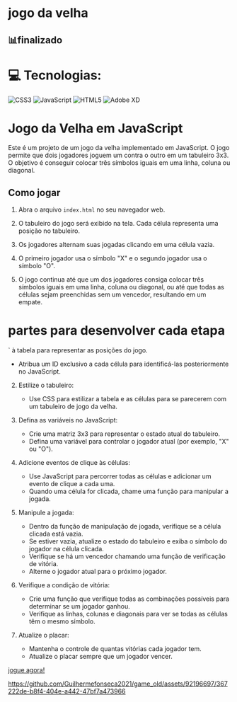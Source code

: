 <h1> jogo da velha </h1>
<h2>📊finalizado</h2>

# 💻 Tecnologias:
![CSS3](https://img.shields.io/badge/css3-%231572B6.svg?style=for-the-badge&logo=css3&logoColor=white) ![JavaScript](https://img.shields.io/badge/javascript-%23323330.svg?style=for-the-badge&logo=javascript&logoColor=%23F7DF1E) ![HTML5](https://img.shields.io/badge/html5-%23E34F26.svg?style=for-the-badge&logo=html5&logoColor=white) ![Adobe XD](https://img.shields.io/badge/Adobe%20XD-470137?style=for-the-badge&logo=Adobe%20XD&logoColor=#FF61F6)


# Jogo da Velha em JavaScript

Este é um projeto de um jogo da velha implementado em JavaScript. O jogo permite que dois jogadores joguem um contra o outro em um tabuleiro 3x3. O objetivo é conseguir colocar três símbolos iguais em uma linha, coluna ou diagonal.

## Como jogar

1. Abra o arquivo `index.html` no seu navegador web.

2. O tabuleiro do jogo será exibido na tela. Cada célula representa uma posição no tabuleiro.

3. Os jogadores alternam suas jogadas clicando em uma célula vazia.

4. O primeiro jogador usa o símbolo "X" e o segundo jogador usa o símbolo "O".

5. O jogo continua até que um dos jogadores consiga colocar três símbolos iguais em uma linha, coluna ou diagonal, ou até que todas as células sejam preenchidas sem um vencedor, resultando em um empate.

# partes para desenvolver cada etapa

` à tabela para representar as posições do jogo.
 - Atribua um ID exclusivo a cada célula para identificá-las posteriormente no JavaScript.

2. Estilize o tabuleiro:
   - Use CSS para estilizar a tabela e as células para se parecerem com um tabuleiro de jogo da velha.

3. Defina as variáveis ​​no JavaScript:
   - Crie uma matriz 3x3 para representar o estado atual do tabuleiro.
   - Defina uma variável para controlar o jogador atual (por exemplo, "X" ou "O").

4. Adicione eventos de clique às células:
   - Use JavaScript para percorrer todas as células e adicionar um evento de clique a cada uma.
   - Quando uma célula for clicada, chame uma função para manipular a jogada.

5. Manipule a jogada:
   - Dentro da função de manipulação de jogada, verifique se a célula clicada está vazia.
   - Se estiver vazia, atualize o estado do tabuleiro e exiba o símbolo do jogador na célula clicada.
   - Verifique se há um vencedor chamando uma função de verificação de vitória.
   - Alterne o jogador atual para o próximo jogador.

6. Verifique a condição de vitória:
   - Crie uma função que verifique todas as combinações possíveis para determinar se um jogador ganhou.
   - Verifique as linhas, colunas e diagonais para ver se todas as células têm o mesmo símbolo.

7. Atualize o placar:
   - Mantenha o controle de quantas vitórias cada jogador tem.
   - Atualize o placar sempre que um jogador vencer.
  
<a href="https://game-old-nu.vercel.app/"> jogue agora! </a>


https://github.com/Guilhermefonseca2021/game_old/assets/92196697/367222de-b8f4-404e-a442-47bf7a473966
